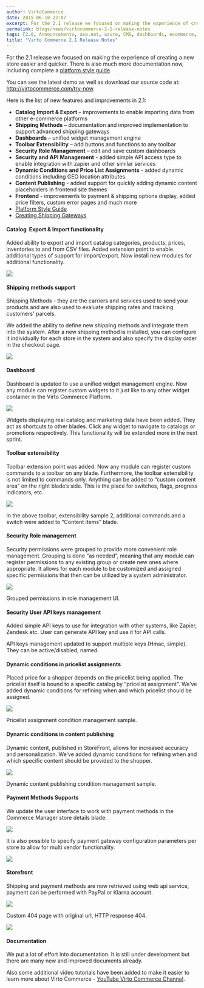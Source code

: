 ```yaml
---
author: VirtoCommerce
date: 2015-06-10 22:07
excerpt: For the 2.1 release we focused on making the experience of creating a new store easier and quicker. There is also much more documentation now, including complete a platform style guide.
permalink: blogs/news/virtocommerce-2-1-release-notes
tags: [2.0, Announcements, asp.net, azure, CMS, dashboards, ecommerce, ecommerce permissions, enterprise ecommerce, features, microsoft cloud, open source, platform]
title: "Virto Commerce 2.1 Release Notes"
---
```

For the 2.1 release we focused on making the experience of creating a new store easier and quicker. There is also much more documentation now, including complete a <a href="http://virtocommerce.com/platform/styleguide/" target="_blank">platform style guide</a>.

You can see the latest demo as well as download our source code at: <a href="http://virtocommerce.com/try-now" target="_blank">http://virtocommerce.com/try-now</a>.

Here is the list of new features and improvements in 2.1:

* **Catalog Import &amp; Export** – improvements to enable importing data from other e-commerce platforms
* **Shipping Methods** – documentation and improved implementation to support advanced shipping gateways
* **Dashboards** – unified widget management engine
* **Toolbar Extensibility** – add buttons and functions to any toolbar
* **Security Role Management** – edit and save custom dashboards
* **Security and API Management** - added simple API access type to enable integration with zapier and other similar services
* **Dynamic Conditions and Price List Assignments** - added dynamic conditions including GEO location attributes
* **Content Publishing** - added support for quickly adding dynamic content placeholders in frontend site themes
* **Frontend** - improvements to payment &amp; shipping options display, added price filters, custom error pages and much more
* <a href="http://virtocommerce.com/platform/styleguide/" target="_blank">Platform Style Guide</a>
* <a href="http://docs.virtocommerce.com/display/vc2devguide/Creating+new+shipping+method" target="_blank">Creating Shipping Gateways</a>

#### Catalog  Export &amp; Import functionality

Added ability to export and import catalog categories, products, prices, inventories to and from CSV files. Added extension point to enable additional types of support for import/export. Now install new modules for additional functionality.

![](../../assets/images/blog/untitled_d.png)

#### Shipping methods support

Shipping Methods - they are the carriers and services used to send your products and are also used to evaluate shipping rates and tracking customers' parcels.

We added the ability to define new shipping methods and integrate them into the system. After a new shipping method is installed, you can configure it individually for each store in the system and also specify the display order in the checkout page.

![](../../assets/images/blog/untitled_e.png)

#### Dashboard

Dashboard is updated to use a unified widget management engine. Now any module can register custom widgets to it just like to any other widget container in the Virto Commerce Platform.

![](../../assets/images/blog/base64791695cb45652864.png)

Widgets displaying real catalog and marketing data have been added. They act as shortcuts to other blades. Click any widget to navigate to catalogs or promotions respectively. This functionality will be extended more in the next sprint.

#### Toolbar extensibility

Toolbar extension point was added. Now any module can register custom commands to a toolbar on any blade. Furthermore, the toolbar extensibility is not limited to commands only. Anything can be added to “custom content area” on the right blade’s side. This is the place for switches, flags, progress indicators, etc.

![](../../assets/images/blog/base64cb6781a45e9be11.png)

In the above toolbar, extensibility sample 2, additional commands and a switch were added to “Content items” blade.

#### Security Role management

Security permissions were grouped to provide more convenient role management. Grouping is done “as needed”, meaning that any module can register permissions to any existing group or create new ones where appropriate. It allows for each module to be customized and assigned specific permissions that then can be utilized by a system administrator.

![](../../assets/images/blog/base64c9143a64b579a9a8.png)

Grouped permissions in role management UI.

#### Security User API keys management

Added simple API keys to use for integration with other systems, like Zapier, Zendesk etc. User can generate API key and use it for API calls.

API keys management updated to support multiple keys (Hmac, simple). They can be active/disabled, named.

#### Dynamic conditions in pricelist assignments

Placed price for a shopper depends on the pricelist being applied. The pricelist itself is bound to a specific catalog by “pricelist assignment”. We’ve added dynamic conditions for refining when and which pricelist should be assigned.

![](../../assets/images/blog/base64e52bc30758dd10ac.png)

Pricelist assignment condition management sample.

#### Dynamic conditions in content publishing

Dynamic content, published in StoreFront, allows for increased accuracy and personalization. We’ve added dynamic conditions for refining when and which specific content should be provided to the shopper.

![](../../assets/images/blog/base64fcc0d1bb7fc6de49.png)

Dynamic content publishing condition management sample.

#### Payment Methods Supports

We update the user interface to work with payment methods in the Commerce Manager store details blade.

![](../../assets/images/blog/untitled_f.png)

It is also possible to specify payment gateway configuration parameters per store to allow for multi vendor functionality.

![](../../assets/images/blog/untitled_g.png)

#### Storefront

Shipping and payment methods are now retrieved using web api service, payment can be performed with PayPal or Klarna account.

![](../../assets/images/blog/untitled_h.png)

Custom 404 page with original url, HTTP response 404.

![](../../assets/images/blog/untitled_i.png)

#### Documentation

We put a lot of effort into documentation. It is still under development but there are many new and improved documents already.

Also some additional video tutorials have been added to make it easier to learn more about Virto Commerce - [YouTube Virto Commerce Channel](https://www.youtube.com/channel/UC4Mu_zoDThg2jvexT0py12w).